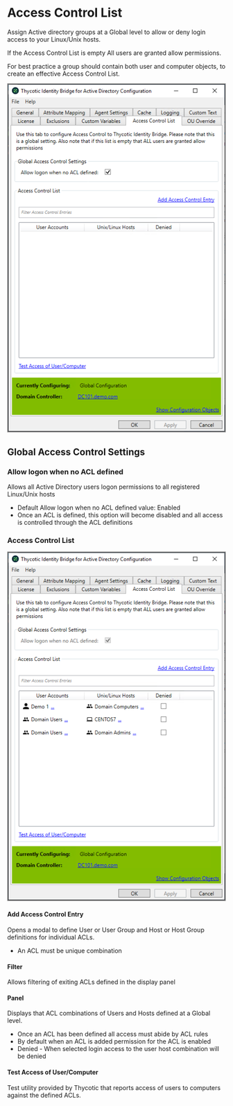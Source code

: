 [title]: # (Access Control List)
[tags]: # (panel)
[priority]: # (4)
# Access Control List

Assign Active directory groups at a Global level to allow or deny login access to your Linux/Unix hosts.

If the Access Control List is empty All users are granted allow permissions.

For best practice a group should contain both user and computer objects, to create an effective Access Control List.

![acl](../images/acl.png "Access Control List tab of the Bridge Configuration tool")

## Global Access Control Settings

### Allow logon when no ACL defined

Allows all Active Directory users logon permissions to all registered Linux/Unix hosts

* Default Allow logon when no ACL defined value: Enabled
* Once an ACL is defined, this option will become disabled and all access is controlled through the ACL definitions

### Access Control List

![acl](../images/acl-2.png "Access Control List tab showing users and groups")

#### Add Access Control Entry

Opens a modal to define User or User Group and Host or Host Group definitions for individual ACLs.

* An ACL must be unique combination

#### Filter

Allows filtering of exiting ACLs defined in the display panel

#### Panel

Displays that ACL combinations of Users and Hosts defined at a Global level.

* Once an ACL has been defined all access must abide by ACL rules
* By default when an ACL is added permission for the ACL is enabled
* Denied - When selected login access to the user host combination will be denied

#### Test Access of User/Computer

Test utility provided by Thycotic that reports access of users to computers against the defined ACLs.
